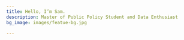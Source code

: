 ```yaml
---
title: Hello, I’m Sam.
description: Master of Public Policy Student and Data Enthusiast
bg_image: images/featue-bg.jpg

---
```

